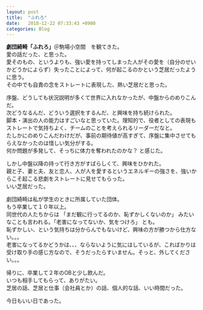 ```yaml
---
layout: post
title:  "ふれろ"
date:   2018-12-22 07:33:43 +0900
categories: Blog
---
```


**劇団綺畸「ふれろ」**＠駒場小空間　を観てきた。  
愛の話だった、と思った。  
愛そのもの、というよりも、強い愛を持ってしまった人がその愛を（自分のせいかどうかによらず）失ったことによって、何が起こるのかという芝居だったように思う。  
その中でも自責の念をストレートに表現した、熱い芝居だと思った。

序盤、どうしても状況説明が多くて世界に入れなかったが、中盤からのめりこんだ。  
次どうなるんだ、どういう選択をするんだ、と興味を持ち続けられた。  
脚本・演出の人の能力はすごいなと思っていた。理知的で、役者としての表現もストレートで気持ちよく、チームのことを考えられるリーダーだなと。  
たしかにのめりこんだわけだが、事前の期待値が高すぎて、序盤に集中させてもらえなかったのは惜しい気分がする。  
何か問題が多発して、そっちに体力を奪われたのかな？ と感じた。

しかし中盤以降の持って行き方がすばらしくて、興味をひかれた。  
親と子、妻と夫、友と恋人、人が人を愛するというエネルギーの強さを、強いからこそ起こる悲劇をストレートに見せてもらった。  
いい芝居だった。

劇団綺畸は私が学生のときに所属していた団体。  
もう卒業して１０年以上。  
同世代の人たちからは 「まだ観に行ってるのか、恥ずかしくないのか」 みたいなことも言われる。「老害になってないか、気をつけろ」 とも。  
恥ずかしい、という気持ちは分からんでもないけど、興味の方が勝つから仕方ない。。。  
老害になってるかどうかは、、、ならないように気にはしているが、こればかりは受け取り手の感じ方なので、そうだったらすいません。そっと、外してください。。。

帰りに、卒業して２年のOBと少し飲んだ。  
いつも相手してもらって、ありがたい。  
芝居の話、芝居と仕事（会社員とか）の話、個人的な話、いい時間だった。

今日もいい日であった。



